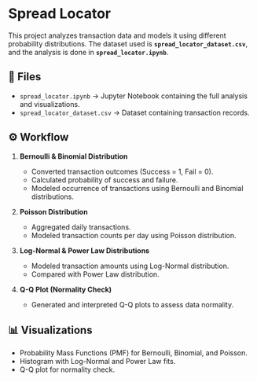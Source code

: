 # Spread Locator

This project analyzes transaction data and models it using different probability distributions. The dataset used is **`spread_locator_dataset.csv`**, and the analysis is done in **`spread_locator.ipynb`**.

## 📂 Files
- `spread_locator.ipynb` → Jupyter Notebook containing the full analysis and visualizations.  
- `spread_locator_dataset.csv` → Dataset containing transaction records.

## ⚙️ Workflow
1. **Bernoulli & Binomial Distribution**  
   - Converted transaction outcomes (Success = 1, Fail = 0).  
   - Calculated probability of success and failure.  
   - Modeled occurrence of transactions using Bernoulli and Binomial distributions.  

2. **Poisson Distribution**  
   - Aggregated daily transactions.  
   - Modeled transaction counts per day using Poisson distribution.  

3. **Log-Normal & Power Law Distributions**  
   - Modeled transaction amounts using Log-Normal distribution.  
   - Compared with Power Law distribution.  

4. **Q-Q Plot (Normality Check)**  
   - Generated and interpreted Q-Q plots to assess data normality.  

## 📊 Visualizations
- Probability Mass Functions (PMF) for Bernoulli, Binomial, and Poisson.  
- Histogram with Log-Normal and Power Law fits.  
- Q-Q plot for normality check.  
